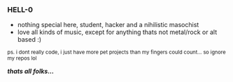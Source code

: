 ### HELL-0

- nothing special here, student, hacker and a nihilistic masochist
- love all kinds of music, except for anything thats not metal/rock or alt based :)

<sub>ps. i dont really code, i just have more pet projects than my fingers could count... so ignore my repos lol</sub> 


***thats all folks...***



